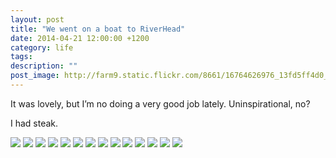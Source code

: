 ```yaml
---
layout: post
title: "We went on a boat to RiverHead"
date: 2014-04-21 12:00:00 +1200
category: life
tags: 
description: ""
post_image: http://farm9.static.flickr.com/8661/16764626976_13fd5ff4d0_o.jpg
---
```

It was lovely, but I’m no doing a very good job lately. Uninspirational,
no?

I had steak.

[![](http://farm3.static.flickr.com/2909/13963385603_07e4484d39_c.jpg)](http://farm3.static.flickr.com/2909/13963385603_ba73dc5f40_o.jpg)
[![](http://farm3.static.flickr.com/2903/13940224562_8a270ac3d5_c.jpg)](http://farm3.static.flickr.com/2903/13940224562_8ef1a785ea_o.jpg)
[![](http://farm3.static.flickr.com/2926/13940238331_6429512e67_c.jpg)](http://farm3.static.flickr.com/2926/13940238331_ae0dfb3f1b_o.jpg)
[![](http://farm3.static.flickr.com/2925/13940242951_dc6bb7283e_c.jpg)](http://farm3.static.flickr.com/2925/13940242951_4a1485ddfb_o.jpg)
[![](http://farm8.static.flickr.com/7220/13940256691_b7695141a9_c.jpg)](http://farm8.static.flickr.com/7220/13940256691_2cfae2730d_o.jpg)
[![](http://farm6.static.flickr.com/5118/13940263481_2671cfec51_c.jpg)](http://farm6.static.flickr.com/5118/13940263481_72a4e5d6cf_o.jpg)
[![](http://farm6.static.flickr.com/5116/13963429043_f05698aacb_c.jpg)](http://farm6.static.flickr.com/5116/13963429043_14819581a4_o.jpg)
[![](http://farm6.static.flickr.com/5138/13963434323_ce368183ea_c.jpg)](http://farm6.static.flickr.com/5138/13963434323_cdcf0aa3ca_o.jpg)
[![](http://farm3.static.flickr.com/2908/13940280801_b96f6a8d3c_c.jpg)](http://farm3.static.flickr.com/2908/13940280801_a88966353e_o.jpg)
[![](http://farm6.static.flickr.com/5126/13940282901_2f0f54c12b_c.jpg)](http://farm6.static.flickr.com/5126/13940282901_346d20940a_o.jpg)
[![](http://farm8.static.flickr.com/7166/13940286211_baab23976e_c.jpg)](http://farm8.static.flickr.com/7166/13940286211_d45d38cfc2_o.jpg)
[![](http://farm8.static.flickr.com/7008/13940288751_360b38af54_c.jpg)](http://farm8.static.flickr.com/7008/13940288751_ef8fe11a54_o.jpg)
[![](http://farm8.static.flickr.com/7414/13940295201_faf28885ac_c.jpg)](http://farm8.static.flickr.com/7414/13940295201_2712c3e313_o.jpg)
[![](http://farm3.static.flickr.com/2907/13963378373_09b446a8c0_c.jpg)](http://farm3.static.flickr.com/2907/13963378373_8660d93690_o.jpg)
